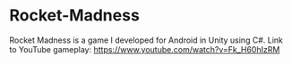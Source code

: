 # Rocket-Madness
Rocket Madness is a game I developed for Android in Unity using C#. Link to YouTube gameplay: https://www.youtube.com/watch?v=Fk_H60hIzRM

